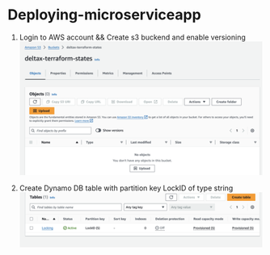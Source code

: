 # Deploying-microserviceapp

1) Login to AWS account && Create s3 buckend and enable versioning
![Image Alt Text](screenshots/s3-bucket.png)

2) Create Dynamo DB table with partition key LockID of type string
![Image Alt Text](screenshots/dynamodb-table.png)

